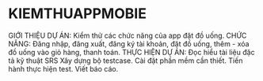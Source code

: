 # KIEMTHUAPPMOBIE
GIỚI THIỆU DỰ ÁN: Kiểm thử các chức năng của app đặt đồ uống.
CHỨC NĂNG: Đăng nhập, đăng xuất, đăng ký tài khoản, đặt đồ uống, thêm - xóa đồ uống vào giỏ hàng, thanh toán.
THỰC HIỆN DỰ ÁN:
  Đọc hiểu tài liệu đặc tả kỹ thuật SRS
  Xây dựng bộ testcase.
  Cài đặt phần mềm cần thiết.
  Tiến hành thực hiện test.
  Viết báo cáo.
